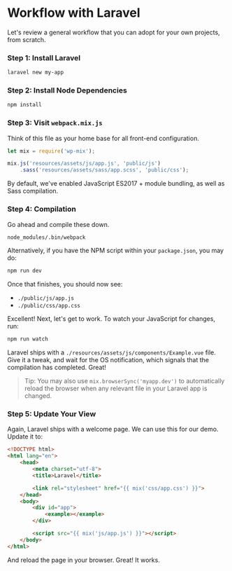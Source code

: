 # Workflow with Laravel

Let's review a general workflow that you can adopt for your own projects, from scratch.

### Step 1: Install Laravel

```bash
laravel new my-app
```

### Step 2: Install Node Dependencies

```bash
npm install
```

### Step 3: Visit `webpack.mix.js`

Think of this file as your home base for all front-end configuration.

```js
let mix = require('wp-mix');

mix.js('resources/assets/js/app.js', 'public/js')
    .sass('resources/assets/sass/app.scss', 'public/css');
```

By default, we've enabled JavaScript ES2017 + module bundling, as well as Sass compilation.

### Step 4: Compilation

Go ahead and compile these down.

```bash
node_modules/.bin/webpack
```

Alternatively, if you have the NPM script within your `package.json`, you may do:

```bash
npm run dev
```

Once that finishes, you should now see:

* `./public/js/app.js`
* `./public/css/app.css`

Excellent! Next, let's get to work. To watch your JavaScript for changes, run:

```bash
npm run watch
```

Laravel ships with a `./resources/assets/js/components/Example.vue` file. Give it a tweak, and wait for the OS notification, which signals that the compilation has completed. Great!

> Tip: You may also use `mix.browserSync('myapp.dev')` to automatically reload the browser when any relevant file in your Laravel app is changed.

### Step 5: Update Your View

Again, Laravel ships with a welcome page. We can use this for our demo. Update it to:

```html
<!DOCTYPE html>
<html lang="en">
    <head>
        <meta charset="utf-8">
        <title>Laravel</title>

        <link rel="stylesheet" href="{{ mix('css/app.css') }}">
    </head>
    <body>
        <div id="app">
            <example></example>
        </div>

        <script src="{{ mix('js/app.js') }}"></script>
    </body>
</html>
```

And reload the page in your browser. Great! It works.
